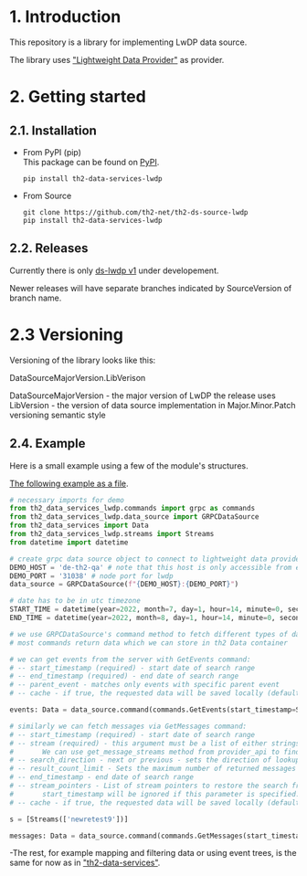# 1. Introduction

This repository is a library for implementing LwDP data source.

The library uses ["Lightweight Data Provider"](https://github.com/th2-net/th2-lw-data-provider) as provider.

# 2. Getting started

## 2.1. Installation

- From PyPI (pip)   
  This package can be found on [PyPI](https://pypi.org/project/th2-data-services-lwdp/ "th2-data-services-lwdp").
    ```
    pip install th2-data-services-lwdp
    ```

- From Source
    ```
    git clone https://github.com/th2-net/th2-ds-source-lwdp
    pip install th2-data-services-lwdp
    ```

## 2.2. Releases

Currently there is only [ds-lwdp v1]("https://github.com/th2-net/th2-ds-source-lwdp/tree/dev_1.0.1.0") under developement.

Newer releases will have separate branches indicated by SourceVersion of branch name.

# 2.3 Versioning

Versioning of the library looks like this:

DataSourceMajorVersion.LibVerison

DataSourceMajorVersion - the major version of LwDP the release uses
LibVersion - the version of data source implementation in Major.Minor.Patch versioning semantic style

## 2.4. Example

Here is a small example using a few of the module's structures.

[The following example as a file](examples/demo.py).

```python
# necessary imports for demo
from th2_data_services_lwdp.commands import grpc as commands
from th2_data_services_lwdp.data_source import GRPCDataSource
from th2_data_services import Data
from th2_data_services_lwdp.streams import Streams
from datetime import datetime

# create grpc data source object to connect to lightweight data provider
DEMO_HOST = 'de-th2-qa' # note that this host is only accessible from exactpro domain
DEMO_PORT = '31038' # node port for lwdp
data_source = GRPCDataSource(f"{DEMO_HOST}:{DEMO_PORT}")

# date has to be in utc timezone
START_TIME = datetime(year=2022, month=7, day=1, hour=14, minute=0, second=0, microsecond=0)
END_TIME = datetime(year=2022, month=8, day=1, hour=14, minute=0, second=0, microsecond=0)

# we use GRPCDataSource's command method to fetch different types of data from our provider.
# most commands return data which we can store in th2 Data container

# we can get events from the server with GetEvents command:
# -- start_timestamp (required) - start date of search range
# -- end_timestamp (required) - end date of search range
# -- parent_event - matches only events with specific parent event
# -- cache - if true, the requested data will be saved locally (default=False)

events: Data = data_source.command(commands.GetEvents(start_timestamp=START_TIME,end_timestamp=END_TIME))

# similarly we can fetch messages via GetMessages command:
# -- start_timestamp (required) - start date of search range
# -- stream (required) - this argument must be a list of either strings or Streams object.
#       We can use get_message_streams method from provider_api to find names of streams.
# -- search_direction - next or previous - sets the direction of lookup - default is next
# -- result_count_limit - Sets the maximum number of returned messages - by default it is unlimited
# -- end_timestamp - end date of search range
# -- stream_pointers - List of stream pointers to restore the search from.
#       start_timestamp will be ignored if this parameter is specified.
# -- cache - if true, the requested data will be saved locally (default=False)

s = [Streams(['newretest9'])]

messages: Data = data_source.command(commands.GetMessages(start_timestamp=START_TIME,stream=s,end_timestamp=END_TIME))


```

-The rest, for example mapping and filtering data or using event trees, is the same for now as in ["th2-data-services"](https://github.com/th2-net/th2-data-services).